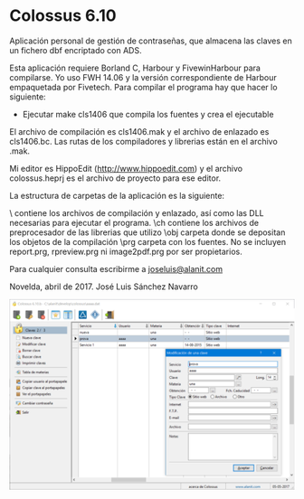 # Colossus 6.10 #

Aplicación personal de gestión de contraseñas, que almacena las claves en un fichero dbf encriptado con ADS.

Esta aplicación requiere Borland C, Harbour y FivewinHarbour para compilarse. Yo uso FWH 14.06 y la versión correspondiente de Harbour empaquetada por Fivetech. Para compilar el programa hay que hacer lo siguiente:

* Ejecutar make cls1406 que compila los fuentes y crea el ejecutable

El archivo de compilación es cls1406.mak y el archivo de enlazado es cls1406.bc. Las rutas de los compiladores y librerias están en el archivo .mak.

Mi editor es HippoEdit (http://www.hippoedit.com) y el archivo colossus.heprj es el archivo de proyecto para ese editor.

La estructura de carpetas de la aplicación es la siguiente:

\ contiene los archivos de compilación y enlazado, así como las DLL necesarias para ejecutar el programa.
\ch contiene los archivos de preprocesador de las librerias que utilizo
\obj carpeta donde se depositan los objetos de la compilación
\prg carpeta con los fuentes. No se incluyen report.prg, rpreview.prg ni image2pdf.prg por ser propietarios.

Para cualquier consulta escribirme a joseluis@alanit.com

Novelda, abril de 2017.
José Luis Sánchez Navarro

![Colossus](./colossus.png)



